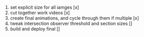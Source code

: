 1. set explicit size for all iamges [x]
2. cut together work videos [x]
3. create final animations, and cycle through them if multiple [x]
4. tweak intersection observer threshold and section sizes []
5. build and deploy final []